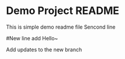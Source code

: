# Demo Project README

This is simple demo readme file 
Sencond line

#New line add
Hello~

Add updates to the new branch